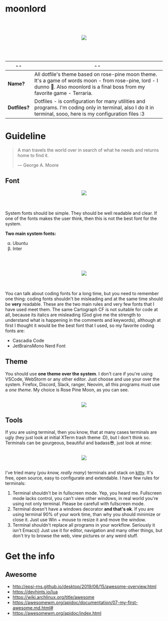 # moonlord
<br><br>
<div align="center"><img src="https://user-images.githubusercontent.com/101672047/164559309-3a8a5b9c-dbaf-4bea-9e7e-a36680ce5310.png"></div>
<br><br><br>

|--|--|
---|---
| **Name?** | All dotfile's theme based on rose-pine moon theme. It's a game of words moon - from rose-pine, lord - I dunno 🤷. Also moonlord is a final boss from my favorite game - Terraria. |
|**Dotfiles?** |Dotfiles - is configuration for many utilities and programs. I'm coding only in terminal, also I do it in terminal, sooo, here is my configuration files :3|

# Guideline
> A man travels the world over in search of what he needs and returns home to find it.
>
> — George A. Moore

## Font
<div align="center"><img src="https://user-images.githubusercontent.com/101672047/164513098-cc7232b5-eb7a-4f7a-b298-3f5246f7fa62.png"></div>
<br><br>



System fonts should be simple. They should be well readable and clear. If one of the fonts makes the user think, then this is not the best font for the system.

**Two main system fonts:**

<ul style="list-style-type:lower-greek;">
  <li>Ubuntu</li>
  <li>Inter</li>
</ul>

<br><br>
<div align="center"><img src="https://user-images.githubusercontent.com/101672047/164520707-7fe3f612-c1f5-470e-82eb-f2f91df06b6f.png"></div>
<br><br>

You can talk about coding fonts for a long time, but you need to remember one thing: coding fonts shouldn't be misleading and at the same time should be **very** readable. These are the two main rules and very few fonts that I have used meet them. The same Cartograph CF is not suitable for code at all, because its italics are misleading (God give me the strength to understand what is happening in the comments and keywords), although at first I thought it would be the best font that I used, so my favorite coding fonts are:

* Cascadia Code
* JetBrainsMono Nerd Font

## Theme

You should use **one theme over the system**. I don't care if you're using VSCode, WebStorm or any other editor. Just choose and use your over the system. Firefox, Discord, Slack, ranger, Neovim, all this programs must use a _one theme_. My choice is Rose Pine Moon, as you can see.

<br>
<div align="center"><a href="https://rosepinetheme.com/palette"><img src="https://user-images.githubusercontent.com/101672047/164561552-a96a8a85-93b1-43b9-8508-197ca7046785.png"></a></div>

## Tools

If you are using terminal, then you know, that at many cases terminals are ugly (hey just look at initial XTerm trash theme :D), but I don't think so. Terminals can be gourgeous, beautiful and badass😎, just look at mine:

<br>
<div align="center"><img src="https://user-images.githubusercontent.com/101672047/164560088-74d366f7-2e9c-4a26-a927-976c0595d5d3.png"></div>
<br>

I've tried many (_you know, really many_) terminals and stack on [kitty](https://sw.kovidgoyal.net/kitty/). It's free, open source, easy to configurate and extendable. I have few rules for terminals:

1. Terminal shouldn't be in fullscreen mode. Yep, you heard me. Fullscreen mode lacks control, you can't view other windows, in real world you're using not only terminal. Please be carefull with fullscreen mode.
2. Terminal doesn't have a windows decorator **and that's ok**. If you are using terminal 90% of your work time, than why you should  minimize or close it. Just use Win + mouse to resize it and move the window.
3. Terminal shouldn't replace all programs in your workflow. Seriously it isn't Emacs)) Just use it for editor, navigation and many other things, but don't try to browse the web, view pictures or any weird stuff.

# Get the info

## Awesome
* http://epsi-rns.github.io/desktop/2019/06/15/awesome-overview.html
* https://devhints.io/lua
* https://wiki.archlinux.org/title/awesome
* https://awesomewm.org/apidoc/documentation/07-my-first-awesome.md.html#
* https://awesomewm.org/apidoc/index.html
